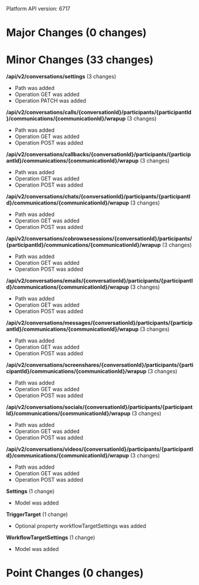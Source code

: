 Platform API version: 6717


# Major Changes (0 changes)


# Minor Changes (33 changes)

**/api/v2/conversations/settings** (3 changes)

* Path was added
* Operation GET was added
* Operation PATCH was added

**/api/v2/conversations/calls/{conversationId}/participants/{participantId}/communications/{communicationId}/wrapup** (3 changes)

* Path was added
* Operation GET was added
* Operation POST was added

**/api/v2/conversations/callbacks/{conversationId}/participants/{participantId}/communications/{communicationId}/wrapup** (3 changes)

* Path was added
* Operation GET was added
* Operation POST was added

**/api/v2/conversations/chats/{conversationId}/participants/{participantId}/communications/{communicationId}/wrapup** (3 changes)

* Path was added
* Operation GET was added
* Operation POST was added

**/api/v2/conversations/cobrowsesessions/{conversationId}/participants/{participantId}/communications/{communicationId}/wrapup** (3 changes)

* Path was added
* Operation GET was added
* Operation POST was added

**/api/v2/conversations/emails/{conversationId}/participants/{participantId}/communications/{communicationId}/wrapup** (3 changes)

* Path was added
* Operation GET was added
* Operation POST was added

**/api/v2/conversations/messages/{conversationId}/participants/{participantId}/communications/{communicationId}/wrapup** (3 changes)

* Path was added
* Operation GET was added
* Operation POST was added

**/api/v2/conversations/screenshares/{conversationId}/participants/{participantId}/communications/{communicationId}/wrapup** (3 changes)

* Path was added
* Operation GET was added
* Operation POST was added

**/api/v2/conversations/socials/{conversationId}/participants/{participantId}/communications/{communicationId}/wrapup** (3 changes)

* Path was added
* Operation GET was added
* Operation POST was added

**/api/v2/conversations/videos/{conversationId}/participants/{participantId}/communications/{communicationId}/wrapup** (3 changes)

* Path was added
* Operation GET was added
* Operation POST was added

**Settings** (1 change)

* Model was added

**TriggerTarget** (1 change)

* Optional property workflowTargetSettings was added

**WorkflowTargetSettings** (1 change)

* Model was added


# Point Changes (0 changes)
